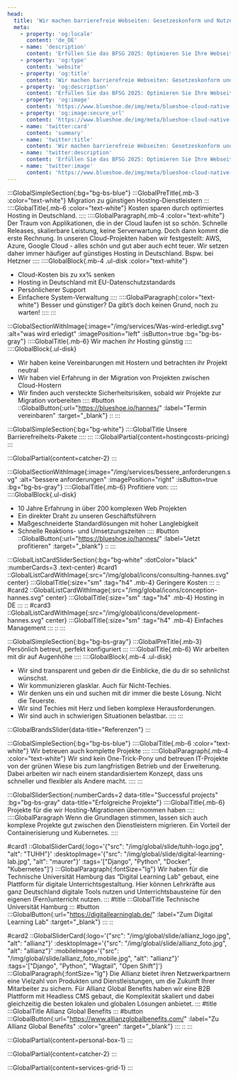 ```yaml
---
head:
  title: 'Wir machen barrierefreie Webseiten: Gesetzeskonform und Nutzerfreundlich ab Juni 2025'
  meta:
    - property: 'og:locale'
      content: 'de_DE'
    - name: 'description'
      content: 'Erfüllen Sie das BFSG 2025: Optimieren Sie Ihre Webseite barrierefrei und erreichen Sie mehr Nutzer. Profitieren Sie von unserer Erfahrung und maßgeschneiderten Lösungen.'
    - property: 'og:type'
      content: 'website'
    - property: 'og:title'
      content: 'Wir machen barrierefreie Webseiten: Gesetzeskonform und Nutzerfreundlich ab Juni 2025'
    - property: 'og:description'
      content: 'Erfüllen Sie das BFSG 2025: Optimieren Sie Ihre Webseite barrierefrei und erreichen Sie mehr Nutzer. Profitieren Sie von unserer Erfahrung und maßgeschneiderten Lösungen.'
    - property: 'og:image'
      content: 'https://www.blueshoe.de/img/meta/blueshoe-cloud-native-devlopment.png'
    - property: 'og:image:secure_url'
      content: 'https://www.blueshoe.de/img/meta/blueshoe-cloud-native-devlopment.png'
    - name: 'twitter:card'
      content: 'summary'
    - name: 'twitter:title'
      content: 'Wir machen barrierefreie Webseiten: Gesetzeskonform und Nutzerfreundlich ab Juni 2025'
    - name: 'twitter:description'
      content: 'Erfüllen Sie das BFSG 2025: Optimieren Sie Ihre Webseite barrierefrei und erreichen Sie mehr Nutzer. Profitieren Sie von unserer Erfahrung und maßgeschneiderten Lösungen.'
    - name: 'twitter:image'
      content: 'https://www.blueshoe.de/img/meta/blueshoe-cloud-native-devlopment.png'
---
```


:::GlobalSimpleSection{:bg="bg-bs-blue"}
:::GlobalPreTitle{.mb-3 :color="text-white"}
Migration zu günstigen Hosting-Dienstleistern
:::
::::GlobalTitle{.mb-6 :color="text-white"}
Kosten sparen durch optimiertes Hosting in Deutschland.
::::
::::GlobalParagraph{.mb-4 :color="text-white"}
Der Traum von Applikationen, die in der Cloud laufen ist so schön. Schnelle Releases, skalierbare Leistung, keine Serverwartung. Doch dann kommt die erste Rechnung. In unseren Cloud-Projekten haben wir festgestellt: AWS, Azure, Google Cloud - alles schön und gut aber auch echt teuer. Wir setzen daher immer häufiger auf günstiges Hosting in Deutschland. Bspw. bei Hetzner
::::
::::GlobalBlock{.mb-4 .ul-disk :color="text-white"}
- Cloud-Kosten bis zu xx% senken
- Hosting in Deutschland mit EU-Datenschutzstandards
- Persönlicherer Support
- Einfachere System-Verwaltung
::::
::::GlobalParagraph{:color="text-white"}
Besser und günstiger? Da gibt’s doch keinen Grund, noch zu warten!
::::
:::


<!--- Wir machen ihr Hosting günstig --->
:::GlobalSectionWithImage{:image="/img/services/Was-wird-erledigt.svg" :alt="was wird erledigt" :imagePosition="left" :isButton=true :bg="bg-bs-gray"}
::::GlobalTitle{.mb-6}
Wir machen ihr Hosting günstig
::::
::::GlobalBlock{.ul-disk}
- Wir haben keine Vereinbarungen mit Hostern und betrachten ihr Projekt neutral
- Wir haben viel Erfahrung in der Migration von Projekten zwischen Cloud-Hostern
- Wir finden auch versteckte Sicherheitsrisiken, sobald wir Projekte zur Migration vorbereiten
::::
#button
::GlobalButton{:url="https://blueshoe.io/hannes/" :label="Termin vereinbaren" :target="_blank"}
::
:::

<!--- Pricing --->
:::GlobalSimpleSection{:bg="bg-white"}
::::GlobalTitle
Unsere Barrierefreiheits-Pakete
::::
:::
:::GlobalPartial{content=hostingcosts-pricing}
:::

<!--- Call an expert --->
:::GlobalPartial{content=catcher-2}
:::

<!--- Profitiere von: --->
:::GlobalSectionWithImage{:image="/img/services/bessere_anforderungen.svg" :alt="bessere anforderungen" :imagePosition="right" :isButton=true :bg="bg-bs-gray"}
::::GlobalTitle{.mb-6}
Profitiere von:
::::
::::GlobalBlock{.ul-disk}
- 10 Jahre Erfahrung in über 200 komplexen Web Projekten
- Ein direkter Draht zu unseren Geschäftsführern
- Maßgeschneiderte Standardlösungen mit hoher Langlebigkeit
- Schnelle Reaktions- und Umsetzungszeiten
::::
#button
::GlobalButton{:url="https://blueshoe.io/hannes/" :label="Jetzt profitieren" :target="_blank"}
::
:::


<!--- Profitiere von: Boxen --->
:::GlobalListCardSliderSection{:bg="bg-white" :dotColor="black" :numberCards=3 .text-center}
#card1
::GlobalListCardWithImage{:src="/img/global/icons/consulting-hannes.svg" center}
:::GlobalTitle{:size="sm" :tag="h4" .mb-4}
Geringere Kosten
:::
::
#card2
::GlobalListCardWithImage{:src="/img/global/icons/conception-hannes.svg" center}
:::GlobalTitle{:size="sm" :tag="h4" .mb-4}
Hosting in DE
:::
::
#card3
::GlobalListCardWithImage{:src="/img/global/icons/development-hannes.svg" center}
:::GlobalTitle{:size="sm" :tag="h4" .mb-4}
Einfaches Management
:::
::
:::

<!--- Persönlich betreut, perfekt konfiguriert --->
:::GlobalSimpleSection{:bg="bg-bs-gray"}
:::GlobalPreTitle{.mb-3}
Persönlich betreut, perfekt konfiguriert
:::
::::GlobalTitle{.mb-6}
Wir arbeiten mit dir auf Augenhöhe
::::
::::GlobalBlock{.mb-4 .ul-disk}
- Wir sind transparent und geben dir die Einblicke, die du dir so sehnlichst wünschst.
- Wir kommunizieren glasklar. Auch für Nicht-Techies.
- Wir denken uns ein und suchen mit dir immer die beste Lösung. Nicht die Teuerste.
- Wir sind Techies mit Herz und lieben komplexe Herausforderungen.
- Wir sind auch in schwierigen Situationen belastbar.
::::
:::

<!--- Referenzen --->
:::GlobalBrandsSlider{data-title="Referenzen"}
::: 

<!--- Wir betreuen auch komplette Projekte --->
:::GlobalSimpleSection{:bg="bg-bs-blue"}
::::GlobalTitle{.mb-6 :color="text-white"}
Wir betreuen auch komplette Projekte
::::
::::GlobalParagraph{.mb-4 :color="text-white"}
Wir sind kein One-Trick-Pony und betreuen IT-Projekte von der grünen Wiese bis zum langfristigen Betrieb und der Erweiterung. Dabei arbeiten wir nach einem standardisiertem Konzept, dass uns schneller und flexibler als Andere macht.
::::
:::


<!--- Projekte --->
:::GlobalSliderSection{:numberCards=2 data-title="Successful projects" :bg="bg-bs-gray" data-title="Erfolgreiche Projekte"}
::::GlobalTitle{.mb-6}
Projekte für die wir Hosting-Migrationen übernommen haben
::::
::::GlobalParagraph
Wenn die Grundlagen stimmen, lassen sich auch komplexe Projekte gut zwischen den Dienstleistern migrieren. Ein Vorteil der Containerisierung und Kubernetes.
::::

#card1
::GlobalSliderCard{:logo='{"src": "/img/global/slide/tuhh-logo.jpg", "alt": "TUHH"}' :desktopImage='{"src": "/img/global/slide/digital-learning-lab.jpg", "alt": "maurer"}' :tags='["Django", "Python", "Docker", "Kubernetes"]'}
:::GlobalParagraph{:fontSize="lg"}
Wir haben für die Technische Universität Hamburg das “Digital Learning Lab” gebaut, eine Plattform für digitale Unterrichtsgestaltung. Hier können Lehrkräfte aus ganz Deutschland digitale Tools nutzen und Unterrichtsbausteine für den eigenen (Fern)unterricht nutzen.
:::
#title
:::GlobalTitle
Technische Universität Hamburg
:::
#button
:::GlobalButton{:url="https://digitallearninglab.de/" :label="Zum Digital Learning Lab" :target="_blank"}
:::
::

#card2
::GlobalSliderCard{:logo='{"src": "/img/global/slide/allianz_logo.jpg", "alt": "allianz"}' :desktopImage='{"src": "/img/global/slide/allianz_foto.jpg", "alt": "allianz"}' :mobileImage='{"src": "/img/global/slide/allianz_foto_mobile.jpg", "alt": "allianz"}' :tags='["Django", "Python", "Wagtail", "Open Shift"]'}
:::GlobalParagraph{:fontSize="lg"}
Die Allianz bietet ihren Netzwerkpartnern eine Vielzahl von Produkten und Dienstleistungen, um die Zukunft Ihrer Mitarbeiter zu sichern. Für Allianz Global Benefits haben wir eine B2B Plattform mit Headless CMS gebaut, die Komplexität skaliert und dabei gleichzeitig die besten lokalen und globalen Lösungen anbietet.
:::
#title
:::GlobalTitle
Allianz Global Benefits
:::
#button
:::GlobalButton{:url="https://www.allianzglobalbenefits.com/" :label="Zu Allianz Global Benefits" :color="green" :target="_blank"}
:::
::
:::

<!--- persönlicher Kontakt --->
:::GlobalPartial{content=personal-box-1}
:::



<!--- Call an expert --->
:::GlobalPartial{content=catcher-2}
:::


<!--- Service Grid --->
:::GlobalPartial{content=services-grid-1}
:::
